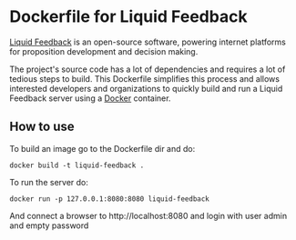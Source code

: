# Dockerfile for Liquid Feedback

[Liquid Feedback](http://liquidfeedback.org) is an open-source software, powering internet platforms for proposition development and decision making.

The project's source code has a lot of dependencies and requires a lot of tedious steps to build. This Dockerfile simplifies this process and allows interested developers and organizations to quickly build and run a Liquid Feedback server using a [Docker](http://docker.io) container.

## How to use

To build an image go to the Dockerfile dir and do:

    docker build -t liquid-feedback .
    
To run the server do:

    docker run -p 127.0.0.1:8080:8080 liquid-feedback
    
And connect a browser to http://localhost:8080 and login with user admin and empty password
